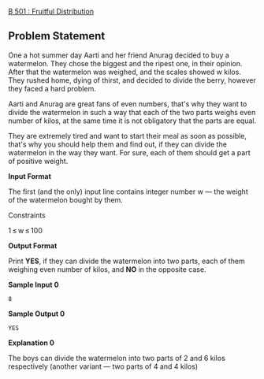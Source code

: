 [B 501 : Fruitful Distribution](https://www.hackerrank.com/contests/may-jun-2023-ccc-lbrce-coding-practice-open/challenges/watermelons)

**Problem Statement**
---
One a hot summer day Aarti and her friend Anurag decided to buy a watermelon. They chose the biggest and the ripest one, in their opinion. After that the watermelon was weighed, and the scales showed w kilos. They rushed home, dying of thirst, and decided to divide the berry, however they faced a hard problem.

Aarti and Anurag are great fans of even numbers, that's why they want to divide the watermelon in such a way that each of the two parts weighs even number of kilos, at the same time it is not obligatory that the parts are equal.

They are extremely tired and want to start their meal as soon as possible, that's why you should help them and find out, if they can divide the watermelon in the way they want. For sure, each of them should get a part of positive weight.

**Input Format**

The first (and the only) input line contains integer number w — the weight of the watermelon bought by them.

Constraints

1 ≤ w ≤ 100

**Output Format**

Print **YES**, if they can divide the watermelon into two parts, each of them weighing even number of kilos, and **NO** in the opposite case.

**Sample Input 0**

```
8
```

**Sample Output 0**

```
YES
```

**Explanation 0**

The boys can divide the watermelon into two parts of 2 and 6 kilos respectively (another variant — two parts of 4 and 4 kilos)
